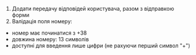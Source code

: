 1. Додати передачу відповідей користувача, разом з відправкою форми
2. Валідація поля номеру:

- номер має починатися з +38
- довжина номеру: 13 символів
- доступні для введення лише цифри (не рахуючи перший символ "+")
